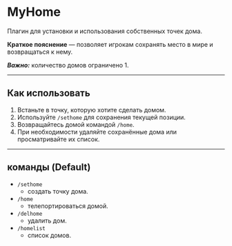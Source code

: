 # MyHome

Плагин для установки и использования собственных точек дома.  

**Краткое пояснение** — позволяет игрокам сохранять место в мире и возвращаться к нему.  

***Важно:*** количество домов ограничено 1.

---

## Как использовать
1. Встаньте в точку, которую хотите сделать домом.
2. Используйте `/sethome` для сохранения текущей позиции.
3. Возвращайтесь домой командой `/home`.
4. При необходимости удаляйте сохранённые дома или просматривайте их список. 

---

## команды (Default)

* `/sethome`
  * создать точку дома.  
* `/home`
  * телепортироваться домой.  
* `/delhome`
  * удалить дом.  
* `/homelist`
  * список домов.  
